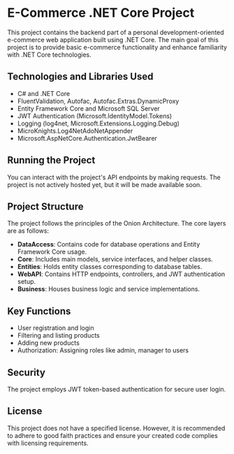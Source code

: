 <!DOCTYPE html>
<html>
<head>
    <title>E-Commerce .NET Core Project</title>
</head>
<body>

<h1>E-Commerce .NET Core Project</h1>

<p>This project contains the backend part of a personal development-oriented e-commerce web application built using .NET Core. The main goal of this project is to provide basic e-commerce functionality and enhance familiarity with .NET Core technologies.</p>

<h2>Technologies and Libraries Used</h2>

<ul>
    <li>C# and .NET Core</li>
    <li>FluentValidation, Autofac, Autofac.Extras.DynamicProxy</li>
    <li>Entity Framework Core and Microsoft SQL Server</li>
    <li>JWT Authentication (Microsoft.IdentityModel.Tokens)</li>
    <li>Logging (log4net, Microsoft.Extensions.Logging.Debug)</li>
    <li>MicroKnights.Log4NetAdoNetAppender</li>
    <li>Microsoft.AspNetCore.Authentication.JwtBearer</li>
</ul>

<h2>Running the Project</h2>

<p>You can interact with the project's API endpoints by making requests. The project is not actively hosted yet, but it will be made available soon.</p>

<h2>Project Structure</h2>

<p>The project follows the principles of the Onion Architecture. The core layers are as follows:</p>

<ul>
    <li><strong>DataAccess</strong>: Contains code for database operations and Entity Framework Core usage.</li>
    <li><strong>Core</strong>: Includes main models, service interfaces, and helper classes.</li>
    <li><strong>Entities</strong>: Holds entity classes corresponding to database tables.</li>
    <li><strong>WebAPI</strong>: Contains HTTP endpoints, controllers, and JWT authentication setup.</li>
    <li><strong>Business</strong>: Houses business logic and service implementations.</li>
</ul>

<h2>Key Functions</h2>

<ul>
    <li>User registration and login</li>
    <li>Filtering and listing products</li>
    <li>Adding new products</li>
    <li>Authorization: Assigning roles like admin, manager to users</li>
</ul>

<h2>Security</h2>

<p>The project employs JWT token-based authentication for secure user login.</p>

<h2>License</h2>

<p>This project does not have a specified license. However, it is recommended to adhere to good faith practices and ensure your created code complies with licensing requirements.</p>

</body>
</html>
